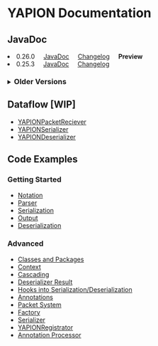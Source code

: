 # YAPION Documentation

## JavaDoc

<li>0.26.0 &nbsp; &nbsp; <a href="#">JavaDoc</a> &nbsp; &nbsp; <a href="changelog/0.26.0.html">Changelog</a> &nbsp; &nbsp; <div style="font-weight: bold; display: inline">Preview</div></li>
<li>0.25.3 &nbsp; &nbsp; <a href="javadoc/v0.25.3/index.html">JavaDoc</a> &nbsp; &nbsp; <a href="changelog/0.25.0.html">Changelog</a></li>
<div style="margin-top: 1.5em"></div>
<details style="cursor:pointer;user-select:none;-webkit-user-select:none;-khtml-user-select:none;-moz-user-select:none;-ms-user-select:none;">
<summary><h3 style="display:inline;">Older Versions</h3></summary>
<ul>
<li>0.24.0 &nbsp; &nbsp; <a href="javadoc/v0.24.0/index.html">JavaDoc</a> &nbsp; &nbsp; <a href="changelog/0.24.0.html">Changelog</a></li>
<li>0.23.2 &nbsp; &nbsp; <a href="javadoc/v0.23.2/index.html">JavaDoc</a> &nbsp; &nbsp; <a href="changelog/0.23.0.html">Changelog</a></li>
<li>0.22.0 &nbsp; &nbsp; <a href="javadoc/v0.22.0/index.html">JavaDoc</a> &nbsp; &nbsp; <a href="changelog/0.22.0.html">Changelog</a></li>
<li>0.21.1 &nbsp; &nbsp; <a href="javadoc/v0.21.1/index.html">JavaDoc</a> &nbsp; &nbsp; <a href="changelog/0.21.0.html">Changelog</a></li>
<li>0.20.2 &nbsp; &nbsp; <a href="javadoc/v0.20.2/index.html">JavaDoc</a> &nbsp; &nbsp; <a href="changelog/0.20.0.html">Changelog</a></li>
</ul>
</details>

## Dataflow [WIP]

* [YAPIONPacketReciever](dataflow/YAPIONPacketReciever.md)
* [YAPIONSerializer](dataflow/YAPIONSerializer.md)
* [YAPIONDeserializer](dataflow/YAPIONDeserializer.md)

## Code Examples

### Getting Started

* [Notation](examples/basics/Notation.md)
* [Parser](examples/basics/Parser.md)
* [Serialization](examples/basics/Serialization.md)
* [Output](examples/basics/Output.md)
* [Deserialization](examples/basics/Deserialization.md)

### Advanced

* [Classes and Packages](examples/advanced/TypeReMapper.md)
* [Context](examples/advanced/Context.md)
* [Cascading](examples/advanced/Cascading.md)
* [Deserializer Result](examples/advanced/DeserializationResult.md)
* [Hooks into Serialization/Deserialization](examples/advanced/MethodAnnotations.md)
* [Annotations](examples/advanced/Annotation.md)
* [Packet System](examples/advanced/YAPIONPacket.md)
* [Factory](examples/advanced/FactoryAPI.md)
* [Serializer](examples/advanced/SerializerAPI.md)
* [YAPIONRegistrator](examples/advanced/YAPIONRegistrator.md)
* [Annotation Processor](examples/advanced/AnnotationProcessor.md)